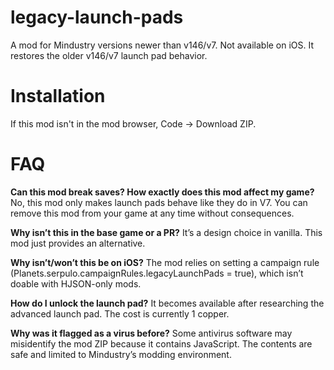 # legacy-launch-pads

A mod for Mindustry versions newer than v146/v7. Not available on iOS. It restores the older v146/v7 launch pad behavior. 

# Installation

If this mod isn't in the mod browser, Code -> Download ZIP. 

# FAQ

**Can this mod break saves? How exactly does this mod affect my game?**
No, this mod only makes launch pads behave like they do in V7. You can remove this mod from your game at any time without consequences. 

**Why isn’t this in the base game or a PR?**
It’s a design choice in vanilla. This mod just provides an alternative.

**Why isn’t/won’t this be on iOS?**
The mod relies on setting a campaign rule (Planets.serpulo.campaignRules.legacyLaunchPads = true), which isn’t doable with HJSON-only mods.

**How do I unlock the launch pad?**
It becomes available after researching the advanced launch pad. The cost is currently 1 copper.

**Why was it flagged as a virus before?**
Some antivirus software may misidentify the mod ZIP because it contains JavaScript. The contents are safe and limited to Mindustry’s modding environment.
